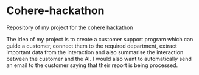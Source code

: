 # Cohere-hackathon
Repository of my project for the cohere hackathon

The idea of my project is to create a customer support program which can guide a customer, connect them to the required department, extract important data from the interaction and also summarise the interaction between the customer and the AI. I would also want to automatically send an email to the customer saying that their report is being processed.

